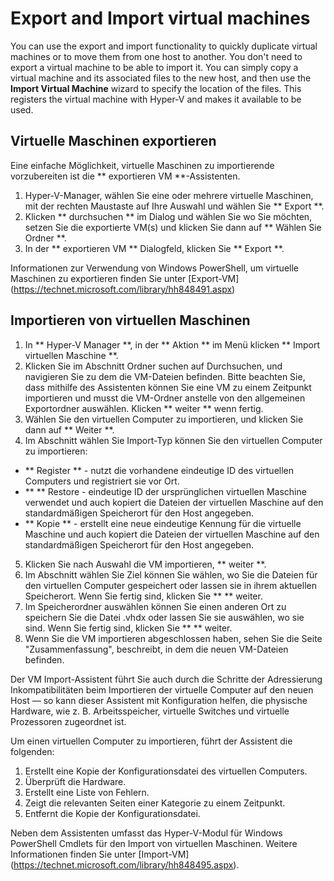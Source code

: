 ﻿<!--Reviewed by liwer 7/8/15 -->
# Export and Import virtual machines
You can use the export and import functionality to quickly duplicate virtual machines or to move them from one host to another.
You don't need to export a virtual machine to be able to import it. You can simply copy a virtual machine and its associated files to the new host, and then use the **Import Virtual Machine** wizard to specify the location of the files. This registers the virtual machine with Hyper-V and makes it available to be used.

## Virtuelle Maschinen exportieren
Eine einfache Möglichkeit, virtuelle Maschinen zu importierende vorzubereiten ist die ** exportieren VM **-Assistenten.

1. Hyper-V-Manager, wählen Sie eine oder mehrere virtuelle Maschinen, mit der rechten Maustaste auf Ihre Auswahl und wählen Sie ** Export **.
2. Klicken ** durchsuchen ** im Dialog und wählen Sie wo Sie möchten, setzen Sie die exportierte VM(s) und klicken Sie dann auf ** Wählen Sie Ordner **.
3. In der ** exportieren VM ** Dialogfeld, klicken Sie ** Export **.

Informationen zur Verwendung von Windows PowerShell, um virtuelle Maschinen zu exportieren finden Sie unter [Export-VM] (https://technet.microsoft.com/library/hh848491.aspx)

## Importieren von virtuellen Maschinen
1. In ** Hyper-V Manager **, in der ** Aktion ** im Menü klicken ** Import virtuellen Maschine **.
2. Klicken Sie im Abschnitt Ordner suchen auf Durchsuchen, und navigieren Sie zu dem die VM-Dateien befinden. <!--zu prüfen, ob dies gelöst ist - dieses verhalten ist ein Bug aus meiner sicht--> Bitte beachten Sie, dass mithilfe des Assistenten können Sie eine VM zu einem Zeitpunkt importieren und musst die VM-Ordner anstelle von den allgemeinen Exportordner auswählen. Klicken ** weiter ** wenn fertig.
3. Wählen Sie den virtuellen Computer zu importieren, und klicken Sie dann auf ** Weiter **.
4. Im Abschnitt wählen Sie Import-Typ können Sie den virtuellen Computer zu importieren:
  -  ** Register ** - nutzt die vorhandene eindeutige ID des virtuellen Computers und registriert sie vor Ort. 
  - ** ** Restore - eindeutige ID der ursprünglichen virtuellen Maschine verwendet und auch kopiert die Dateien der virtuellen Maschine auf den standardmäßigen Speicherort für den Host angegeben.
  - ** Kopie ** - erstellt eine neue eindeutige Kennung für die virtuelle Maschine und auch kopiert die Dateien der virtuellen Maschine auf den standardmäßigen Speicherort für den Host angegeben.

5. Klicken Sie nach Auswahl die VM importieren, ** weiter **.
6. Im Abschnitt wählen Sie Ziel können Sie wählen, wo Sie die Dateien für den virtuellen Computer gespeichert oder lassen sie in ihrem aktuellen Speicherort. Wenn Sie fertig sind, klicken Sie ** ** weiter.
7. Im Speicherordner auswählen können Sie einen anderen Ort zu speichern Sie die Datei .vhdx oder lassen Sie sie auswählen, wo sie sind. Wenn Sie fertig sind, klicken Sie ** ** weiter.
8. Wenn Sie die VM importieren abgeschlossen haben, sehen Sie die Seite "Zusammenfassung", beschreibt, in dem die neuen VM-Dateien befinden.

Der VM Import-Assistent führt Sie auch durch die Schritte der Adressierung Inkompatibilitäten beim Importieren der virtuelle Computer auf den neuen Host — so kann dieser Assistent mit Konfiguration helfen, die physische Hardware, wie z. B. Arbeitsspeicher, virtuelle Switches und virtuelle Prozessoren zugeordnet ist.

Um einen virtuellen Computer zu importieren, führt der Assistent die folgenden:
1. Erstellt eine Kopie der Konfigurationsdatei des virtuellen Computers. 
2. Überprüft die Hardware. 
3. Erstellt eine Liste von Fehlern. 
4. Zeigt die relevanten Seiten einer Kategorie zu einem Zeitpunkt. 
5. Entfernt die Kopie der Konfigurationsdatei. 

Neben dem Assistenten umfasst das Hyper-V-Modul für Windows PowerShell Cmdlets für den Import von virtuellen Maschinen. Weitere Informationen finden Sie unter [Import-VM] (https://technet.microsoft.com/library/hh848495.aspx).